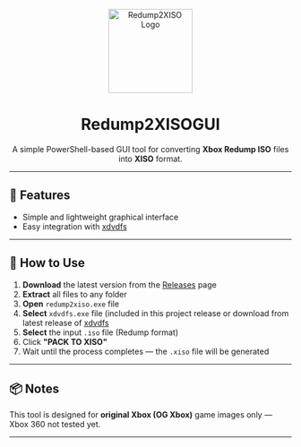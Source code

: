 <p align="center">
  <img src="Redump2XISO.ico" alt="Redump2XISO Logo" width="150">
</p>

<h1 align="center">Redump2XISOGUI</h1>

<p align="center">
  A simple PowerShell-based GUI tool for converting <b>Xbox Redump ISO</b> files into <b>XISO</b> format.  
</p>

---

## 🚀 Features
- Simple and lightweight graphical interface  
- Easy integration with [xdvdfs](https://github.com/antangelo/xdvdfs)

---

## 🧩 How to Use

1. **Download** the latest version from the [Releases](../../releases/latest) page  
2. **Extract** all files to any folder
3. **Open** `redump2xiso.exe` file
4. **Select** `xdvdfs.exe` file (included in this project release or download from latest release of [xdvdfs](https://github.com/antangelo/xdvdfs/releases/latest)  
5. **Select** the input `.iso` file (Redump format)  
6. Click **"PACK TO XISO"**  
7. Wait until the process completes — the `.xiso` file will be generated

---

## 📦 Notes
This tool is designed for **original Xbox (OG Xbox)** game images only — Xbox 360 not tested yet.

---
